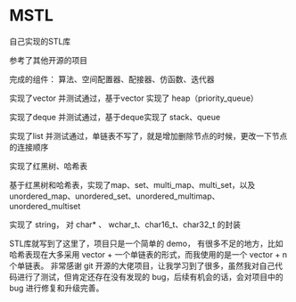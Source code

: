 # MSTL
自己实现的STL库

参考了其他开源的项目

完成的组件： 算法、空间配置器、配接器、仿函数、迭代器
  

实现了vector 并测试通过，基于vector 实现了 heap（priority_queue）

实现了deque 并测试通过，基于deque实现了 stack、queue

实现了list 并测试通过，单链表不写了，就是增加删除节点的时候，更改一下节点的连接顺序

实现了红黑树、哈希表

基于红黑树和哈希表，实现了map、set、multi_map、multi_set，以及 unordered_map、unordered_set、unordered_multimap、unordered_multiset

实现了 string， 对 char* 、 wchar_t、char16_t、char32_t 的封装


STL库就写到了这里了，项目只是一个简单的 demo， 有很多不足的地方，比如哈希表现在大多采用 vector + 一个单链表的形式，而我使用的是一个 vector + n个单链表。
非常感谢 git 开源的大佬项目，让我学习到了很多，虽然我对自己代码进行了测试，但肯定还存在没有发现的 bug，后续有机会的话，会对项目中的 bug 进行修复和升级完善。
